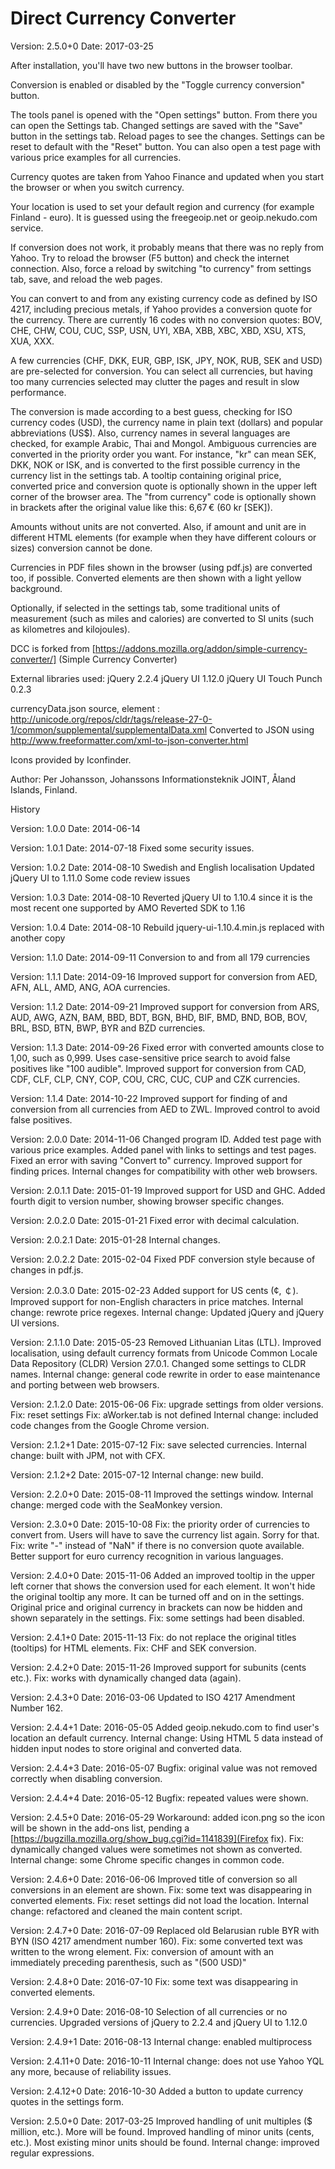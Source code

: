 # Direct Currency Converter

Version: 2.5.0+0
Date: 2017-03-25

After installation, you'll have two new buttons in the browser toolbar.

Conversion is enabled or disabled by the "Toggle currency conversion" button.

The tools panel is opened with the "Open settings" button.
From there you can open the Settings tab. Changed settings are saved with the "Save" button in the settings tab. Reload pages to see the changes.
Settings can be reset to default with the "Reset" button.
You can also open a test page with various price examples for all currencies.

Currency quotes are taken from Yahoo Finance and updated when you start the browser or when you switch currency.

Your location is used to set your default region and currency (for example Finland - euro). It is guessed using the freegeoip.net or geoip.nekudo.com service.

If conversion does not work, it probably means that there was no reply from Yahoo. Try to reload the browser (F5 button) and check the internet connection. Also, force a reload by switching "to currency" from settings tab, save, and reload the web pages.

You can convert to and from any existing currency code as defined by ISO 4217, including precious metals, if Yahoo provides a conversion quote for the currency.
There are currently 16 codes with no conversion quotes: BOV, CHE, CHW, COU, CUC, SSP, USN, UYI, XBA, XBB, XBC, XBD, XSU, XTS, XUA, XXX.

A few currencies (CHF, DKK, EUR, GBP, ISK, JPY, NOK, RUB, SEK and USD) are pre-selected for conversion. You can select all currencies, but having too many currencies selected may clutter the pages and result in slow performance.

The conversion is made according to a best guess, checking for ISO currency codes (USD), the currency name in plain text (dollars) and popular abbreviations (US$).
Also, currency names in several languages are checked, for example Arabic, Thai and Mongol.
Ambiguous currencies are converted in the priority order you want. For instance, "kr" can mean SEK, DKK, NOK or ISK, and is converted to the first possible currency
in the currency list in the settings tab.
A tooltip containing original price, converted price and conversion quote is optionally shown in the upper left corner of the browser area.
The "from currency" code is optionally shown in brackets after the original value like this: 6,67 € (60 kr [SEK]).

Amounts without units are not converted.
Also, if amount and unit are in different HTML elements (for example when they have different colours or sizes) conversion cannot be done.

Currencies in PDF files shown in the browser (using pdf.js) are converted too, if possible. Converted elements are then shown with a light yellow background.

Optionally, if selected in the settings tab, some traditional units of measurement (such as miles and calories) are converted to SI units (such as kilometres and kilojoules).

DCC is forked from [https://addons.mozilla.org/addon/simple-currency-converter/] (Simple Currency Converter)

External libraries used:
jQuery 2.2.4
jQuery UI 1.12.0
jQuery UI Touch Punch 0.2.3

currencyData.json source, element <currencyData>:
http://unicode.org/repos/cldr/tags/release-27-0-1/common/supplemental/supplementalData.xml
Converted to JSON using http://www.freeformatter.com/xml-to-json-converter.html

Icons provided by Iconfinder.

Author: Per Johansson, Johanssons Informationsteknik JOINT, Åland Islands, Finland.

History

Version: 1.0.0
Date: 2014-06-14

Version: 1.0.1
Date: 2014-07-18
Fixed some security issues.

Version: 1.0.2
Date: 2014-08-10
Swedish and English localisation
Updated jQuery UI to 1.11.0
Some code review issues

Version: 1.0.3
Date: 2014-08-10
Reverted jQuery UI to 1.10.4 since it is the most recent one supported by AMO
Reverted SDK to 1.16

Version: 1.0.4
Date: 2014-08-10
Rebuild
jquery-ui-1.10.4.min.js replaced with another copy

Version: 1.1.0
Date: 2014-09-11
Conversion to and from all 179 currencies

Version: 1.1.1
Date: 2014-09-16
Improved support for conversion from AED, AFN, ALL, AMD, ANG, AOA currencies.

Version: 1.1.2
Date: 2014-09-21
Improved support for conversion from ARS, AUD, AWG, AZN, BAM, BBD, BDT, BGN, BHD, BIF, BMD, BND, BOB, BOV, BRL, BSD, BTN, BWP, BYR and BZD currencies.

Version: 1.1.3
Date: 2014-09-26
Fixed error with converted amounts close to 1,00, such as 0,999.
Uses case-sensitive price search to avoid false positives like "100 audible".
Improved support for conversion from CAD, CDF, CLF, CLP, CNY, COP, COU, CRC, CUC, CUP and CZK currencies.

Version: 1.1.4
Date: 2014-10-22
Improved support for finding of and conversion from all currencies from AED to ZWL.
Improved control to avoid false positives.

Version: 2.0.0
Date: 2014-11-06
Changed program ID.
Added test page with various price examples.
Added panel with links to settings and test pages.
Fixed an error with saving "Convert to" currency.
Improved support for finding prices.
Internal changes for compatibility with other web browsers.

Version: 2.0.1.1
Date: 2015-01-19
Improved support for USD and GHC.
Added fourth digit to version number, showing browser specific changes.

Version: 2.0.2.0
Date: 2015-01-21
Fixed error with decimal calculation.

Version: 2.0.2.1
Date: 2015-01-28
Internal changes.

Version: 2.0.2.2
Date: 2015-02-04
Fixed PDF conversion style because of changes in pdf.js.

Version: 2.0.3.0
Date: 2015-02-23
Added support for US cents (¢, ￠).
Improved support for non-English characters in price matches.
Internal change: rewrote price regexes.
Internal change: Updated jQuery and jQuery UI versions.

Version: 2.1.1.0
Date: 2015-05-23
Removed Lithuanian Litas (LTL).
Improved localisation, using default currency formats from Unicode Common Locale Data Repository (CLDR) Version 27.0.1.
Changed some settings to CLDR names.
Internal change: general code rewrite in order to ease maintenance and porting between web browsers.

Version: 2.1.2.0
Date: 2015-06-06
Fix: upgrade settings from older versions.
Fix: reset settings
Fix: aWorker.tab is not defined
Internal change: included code changes from the Google Chrome version.

Version: 2.1.2+1
Date: 2015-07-12
Fix: save selected currencies.
Internal change: built with JPM, not with CFX.

Version: 2.1.2+2
Date: 2015-07-12
Internal change: new build.

Version: 2.2.0+0
Date: 2015-08-11
Improved the settings window.
Internal change: merged code with the SeaMonkey version.

Version: 2.3.0+0
Date: 2015-10-08
Fix: the priority order of currencies to convert from. Users will have to save the currency list again. Sorry for that.
Fix: write "-" instead of "NaN" if there is no conversion quote available.
Better support for euro currency recognition in various languages.

Version: 2.4.0+0
Date: 2015-11-06
Added an improved tooltip in the upper left corner that shows the conversion used for each element. It won't hide the original tooltip any more.
 It can be turned off and on in the settings.
Original price and original currency in brackets can now be hidden and shown separately in the settings.
Fix: some settings had been disabled.

Version: 2.4.1+0
Date: 2015-11-13
Fix: do not replace the original titles (tooltips) for HTML elements.
Fix: CHF and SEK conversion.

Version: 2.4.2+0
Date: 2015-11-26
Improved support for subunits (cents etc.).
Fix: works with dynamically changed data (again).

Version: 2.4.3+0
Date: 2016-03-06
Updated to ISO 4217 Amendment Number 162.

Version: 2.4.4+1
Date: 2016-05-05
Added geoip.nekudo.com to find user's location an default currency.
Internal change: Using HTML 5 data instead of hidden input nodes to store original and converted data.

Version: 2.4.4+3
Date: 2016-05-07
Bugfix: original value was not removed correctly when disabling conversion.

Version: 2.4.4+4
Date: 2016-05-12
Bugfix: repeated values were shown.

Version: 2.4.5+0
Date: 2016-05-29
Workaround: added icon.png so the icon will be shown in the add-ons list, pending a
[https://bugzilla.mozilla.org/show_bug.cgi?id=1141839](Firefox fix).
Fix: dynamically changed values were sometimes not shown as converted.
Internal change: some Chrome specific changes in common code.

Version: 2.4.6+0
Date: 2016-06-06
Improved title of conversion so all conversions in an element are shown.
Fix: some text was disappearing in converted elements.
Fix: reset settings did not load the location.
Internal change: refactored and cleaned the main content script.

Version: 2.4.7+0
Date: 2016-07-09
Replaced old Belarusian ruble BYR with BYN (ISO 4217 amendment number 160).
Fix: some converted text was written to the wrong element.
Fix: conversion of amount with an immediately preceding parenthesis, such as "(500 USD)"

Version: 2.4.8+0
Date: 2016-07-10
Fix: some text was disappearing in converted elements.

Version: 2.4.9+0
Date: 2016-08-10
Selection of all currencies or no currencies.
Upgraded versions of jQuery to 2.2.4 and jQuery UI to 1.12.0

Version: 2.4.9+1
Date: 2016-08-13
Internal change: enabled multiprocess

Version: 2.4.11+0
Date: 2016-10-11
Internal change: does not use Yahoo YQL any more, because of reliability issues.

Version: 2.4.12+0
Date: 2016-10-30
Added a button to update currency quotes in the settings form.

Version: 2.5.0+0
Date: 2017-03-25
Improved handling of unit multiples ($ million, etc.). More will be found.
Improved handling of minor units (cents, etc.). Most existing minor units should be found.
Internal change: improved regular expressions.
